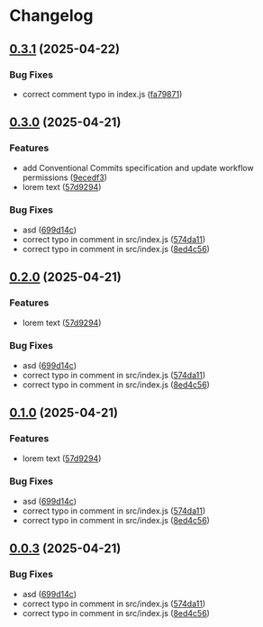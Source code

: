# Changelog

## [0.3.1](https://github.com/Belartale/test-github-actions/compare/v0.3.0...v0.3.1) (2025-04-22)


### Bug Fixes

* correct comment typo in index.js ([fa79871](https://github.com/Belartale/test-github-actions/commit/fa798716dbcc29bbb9df2dd6a743a10249cace67))

## [0.3.0](https://github.com/Belartale/test-github-actions/compare/v0.2.0...v0.3.0) (2025-04-21)


### Features

* add Conventional Commits specification and update workflow permissions ([9ecedf3](https://github.com/Belartale/test-github-actions/commit/9ecedf3216a657d332fc54fb29bd1c92f0983da8))
* lorem text ([57d9294](https://github.com/Belartale/test-github-actions/commit/57d9294ee9ce6a0e8cc333d8be305b5cb1629254))


### Bug Fixes

* asd ([699d14c](https://github.com/Belartale/test-github-actions/commit/699d14c377ba8bdfaccf097fb7ed21c590130efe))
* correct typo in comment in src/index.js ([574da11](https://github.com/Belartale/test-github-actions/commit/574da117e5ff3148a1702473779f504b04a86913))
* correct typo in comment in src/index.js ([8ed4c56](https://github.com/Belartale/test-github-actions/commit/8ed4c56a6012bb663f4049f1383835675b222ca3))

## [0.2.0](https://github.com/Belartale/test-github-actions/compare/v0.1.0...v0.2.0) (2025-04-21)


### Features

* lorem text ([57d9294](https://github.com/Belartale/test-github-actions/commit/57d9294ee9ce6a0e8cc333d8be305b5cb1629254))


### Bug Fixes

* asd ([699d14c](https://github.com/Belartale/test-github-actions/commit/699d14c377ba8bdfaccf097fb7ed21c590130efe))
* correct typo in comment in src/index.js ([574da11](https://github.com/Belartale/test-github-actions/commit/574da117e5ff3148a1702473779f504b04a86913))
* correct typo in comment in src/index.js ([8ed4c56](https://github.com/Belartale/test-github-actions/commit/8ed4c56a6012bb663f4049f1383835675b222ca3))

## [0.1.0](https://github.com/Belartale/test-github-actions/compare/v0.0.3...v0.1.0) (2025-04-21)


### Features

* lorem text ([57d9294](https://github.com/Belartale/test-github-actions/commit/57d9294ee9ce6a0e8cc333d8be305b5cb1629254))


### Bug Fixes

* asd ([699d14c](https://github.com/Belartale/test-github-actions/commit/699d14c377ba8bdfaccf097fb7ed21c590130efe))
* correct typo in comment in src/index.js ([574da11](https://github.com/Belartale/test-github-actions/commit/574da117e5ff3148a1702473779f504b04a86913))
* correct typo in comment in src/index.js ([8ed4c56](https://github.com/Belartale/test-github-actions/commit/8ed4c56a6012bb663f4049f1383835675b222ca3))

## [0.0.3](https://github.com/Belartale/test-github-actions/compare/v0.0.2...v0.0.3) (2025-04-21)


### Bug Fixes

* asd ([699d14c](https://github.com/Belartale/test-github-actions/commit/699d14c377ba8bdfaccf097fb7ed21c590130efe))
* correct typo in comment in src/index.js ([574da11](https://github.com/Belartale/test-github-actions/commit/574da117e5ff3148a1702473779f504b04a86913))
* correct typo in comment in src/index.js ([8ed4c56](https://github.com/Belartale/test-github-actions/commit/8ed4c56a6012bb663f4049f1383835675b222ca3))
